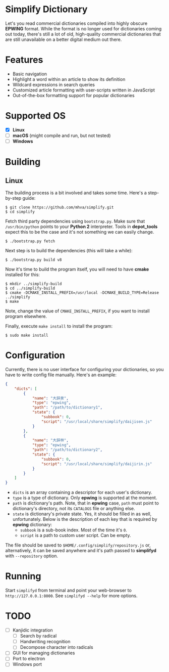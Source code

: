 # Simplify Dictionary

Let's you read commercial dictionaries compiled into highly obscure **EPWING** format. While the format is no longer used for dictionaries coming out today, there's still a lot of old, high-quality commercial dictionaries that are still unavailable on a better digital medium out there.

# Features

 * Basic navigation
 * Highlight a word within an article to show its definition
 * Wildcard expressions in search queries
 * Customized article formatting with user-scripts written in JavaScript
 * Out-of-the-box formatting support for popular dictionaries

# Supported OS

 - [x] **Linux**
 - [ ] **macOS** (might compile and run, but not tested)
 - [ ] **Windows**

# Building
## Linux
The building process is a bit involved and takes some time. Here's a step-by-step guide:

```console
$ git clone https://github.com/mhva/simplify.git
$ cd simplify
```

Fetch third party dependencies using `bootstrap.py`. Make sure that `/usr/bin/python` points to your **Python 2** interpreter. Tools in **depot_tools** expect this to be the case and it's not something we can easily change.
```console
$ ./bootstrap.py fetch
```

Next step is to build the dependencies (this will take a while):
```console
$ ./bootstrap.py build v8
```

Now it's time to build the program itself, you will need to have **cmake** installed for this:
```console
$ mkdir ../simplify-build
$ cd ../simplify-build
$ cmake -DCMAKE_INSTALL_PREFIX=/usr/local -DCMAKE_BUILD_TYPE=Release ../simplify
$ make
```

Note, change the value of `CMAKE_INSTALL_PREFIX`, if you want to install program elsewhere.

Finally, execute `make install` to install the program:
```console
$ sudo make install
```

# Configuration

Currently, there is no user interface for configuring your dictionaries, so you have to write config file manually. Here's an example:

```json
{
	"dicts": [
		{
			"name": "大辞泉",
			"type": "epwing",
			"path": "/path/to/dictionary1",
			"state": {
				"subbook": 0,
				"script": "/usr/local/share/simplify/daijisen.js"
			}
		},
		{
			"name": "大辞林",
			"type": "epwing",
			"path": "/path/to/dictionary2",
			"state": {
				"subbook": 0,
				"script": "/usr/local/share/simplify/daijirin.js"
			}
		}
	]
}
```

 - `dicts` is an array containing a descriptor for each user's dictionary.
 - `type` is a type of dictionary. Only **epwing** is supported at the moment.
 - `path` is dictionary's path. Note, that in **epwing** case, `path` must point to dictionary's directory, not its `CATALOGS` file or anything else.
 - `state` is dictionary's private state. Yes, it should be filled in as well, unfortunately. Below is the description of each key that is required by **epwing** dictionary:
   * `subbook` is a sub-book index. Most of the time it's `0`.
   * `script` is a path to custom user script. Can be empty.

The file should be saved to `$HOME/.config/simplify/repository.js` or, alternatively, it can be saved anywhere and it's path passed to **simplifyd** with `--repository` option.

# Running

Start `simplifyd` from terminal and point your web-browser to `http://127.0.0.1:8000`. See `simplifyd --help` for more options.

# TODO

 - [ ] Kanjidic integration
   - [ ] Search by radical
   - [ ] Handwriting recognition
   - [ ] Decompose character into radicals
 - [ ] GUI for managing dictionaries
 - [ ] Port to electron
 - [ ] Windows port